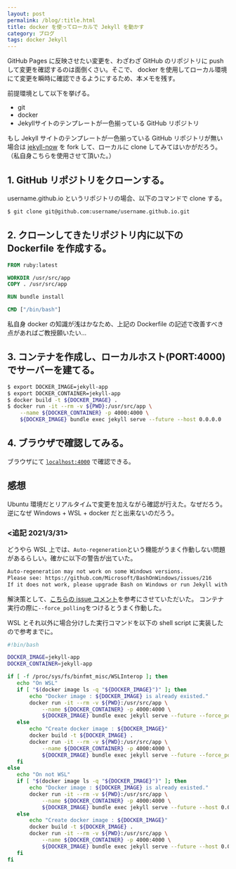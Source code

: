 ```yaml
---
layout: post
permalink: /blog/:title.html
title: docker を使ってローカルで Jekyll を動かす
category: ブログ
tags: docker Jekyll
---
```

GitHub Pages に反映させたい変更を、わざわざ GitHub のリポジトリに push して変更を確認するのは面倒くさい。そこで、 docker を使用してローカル環境にて変更を瞬時に確認できるようにするため、本メモを残す。

<!--more-->
前提環境として以下を挙げる。
* git
* docker
* Jekyllサイトのテンプレートが一色揃っている GitHub リポジトリ

もし Jekyll サイトのテンプレートが一色揃っている GitHub リポジトリが無い場合は [jekyll-now](https://github.com/barryclark/jekyll-now) を fork して、ローカルに clone してみてはいかがだろう。（私自身こちらを使用させて頂いた。）

## 1.  GitHub リポジトリをクローンする。

username.github.io というリポジトリの場合、以下のコマンドで clone する。

```bash
$ git clone git@github.com:username/username.github.io.git
```

## 2. クローンしてきたリポジトリ内に以下の Dockerfile を作成する。

```Dockerfile
FROM ruby:latest

WORKDIR /usr/src/app
COPY . /usr/src/app

RUN bundle install

CMD ["/bin/bash"]
```

私自身 docker の知識が浅はかなため、上記の Dockerfile の記述で改善すべき点があればご教授願いたい...

## 3. コンテナを作成し、ローカルホスト(PORT:4000)でサーバーを建てる。

```bash
$ export DOCKER_IMAGE=jekyll-app
$ export DOCKER_CONTAINER=jekyll-app
$ docker build -t ${DOCKER_IMAGE} .
$ docker run -it --rm -v ${PWD}:/usr/src/app \
    --name ${DOCKER_CONTAINER} -p 4000:4000 \
    ${DOCKER_IMAGE} bundle exec jekyll serve --future --host 0.0.0.0
```

## 4. ブラウザで確認してみる。

ブラウザにて [`localhost:4000`](localhost:4000) で確認できる。

## 感想

Ubuntu 環境だとリアルタイムで変更を加えながら確認が行えた。なぜだろう。
逆になぜ Windows + WSL + docker だと出来ないのだろう。

### <追記 2021/3/31>

どうやら WSL 上では、`Auto-regeneration`という機能がうまく作動しない問題があるらしい。確かに以下の警告が出ていた。

```bash
Auto-regeneration may not work on some Windows versions.
Please see: https://github.com/Microsoft/BashOnWindows/issues/216
If it does not work, please upgrade Bash on Windows or run Jekyll with --no-watch.
```

解決策として、[こちらの issue コメント](https://github.com/microsoft/WSL/issues/216#issuecomment-756424551)を参考にさせていただいた。 コンテナ実行の際に`--force_polling`をつけるとうまく作動した。

 WSL とそれ以外に場合分けした実行コマンドを以下の shell script に実装したので参考までに。

 ```bash
#!bin/bash

DOCKER_IMAGE=jekyll-app
DOCKER_CONTAINER=jekyll-app

if [ -f /proc/sys/fs/binfmt_misc/WSLInterop ]; then
    echo "On WSL"
    if [ "$(docker image ls -q "${DOCKER_IMAGE}")" ]; then
        echo "Docker image : ${DOCKER_IMAGE} is already existed."
        docker run -it --rm -v ${PWD}:/usr/src/app \
            --name ${DOCKER_CONTAINER} -p 4000:4000 \
            ${DOCKER_IMAGE} bundle exec jekyll serve --future --force_polling --host 0.0.0.0
    else
        echo "Create docker image : ${DOCKER_IMAGE}"
        docker build -t ${DOCKER_IMAGE} .
        docker run -it --rm -v ${PWD}:/usr/src/app \
            --name ${DOCKER_CONTAINER} -p 4000:4000 \
            ${DOCKER_IMAGE} bundle exec jekyll serve --future --force_polling --host 0.0.0.0
    fi
else
    echo "On not WSL"
    if [ "$(docker image ls -q "${DOCKER_IMAGE}")" ]; then
        echo "Docker image : ${DOCKER_IMAGE} is already existed."
        docker run -it --rm -v ${PWD}:/usr/src/app \
            --name ${DOCKER_CONTAINER} -p 4000:4000 \
            ${DOCKER_IMAGE} bundle exec jekyll serve --future --host 0.0.0.0
    else
        echo "Create docker image : ${DOCKER_IMAGE}"
        docker build -t ${DOCKER_IMAGE} .
        docker run -it --rm -v ${PWD}:/usr/src/app \
            --name ${DOCKER_CONTAINER} -p 4000:4000 \
            ${DOCKER_IMAGE} bundle exec jekyll serve --future --host 0.0.0.0
    fi
fi
 ```